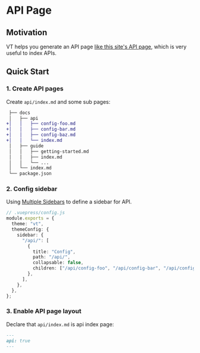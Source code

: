 # API Page

## Motivation

VT helps you generate an API page [like this site's API page](/api/), which is very useful to index APIs.

## Quick Start

### 1. Create API pages

Create `api/index.md` and some sub pages:

```diff
 ├── docs
 │   ├── api
+│   │   ├── config-foo.md
+│   │   ├── config-bar.md
+│   │   ├── config-baz.md
+│   │   └── index.md
 │   ├── guide
 │   │   ├── getting-started.md
 │   │   ├── index.md
 │   │   └── ...
 │   └── index.md
 └── package.json
```

### 2. Config sidebar

Using [Multiple Sidebars](https://vuepress.vuejs.org/theme/default-theme-config.html#multiple-sidebars) to define a sidebar for API.

```ts
// .vuepress/config.js
module.exports = {
  theme: "vt",
  themeConfig: {
    sidebar: {
      "/api/": [
        {
          title: "Config",
          path: "/api/",
          collapsable: false,
          children: ["/api/config-foo", "/api/config-bar", "/api/config-baz"],
        },
      ],
    },
  },
};
```

### 3. Enable API page layout

Declare that `api/index.md` is api index page:

```md
---
api: true
---
```
